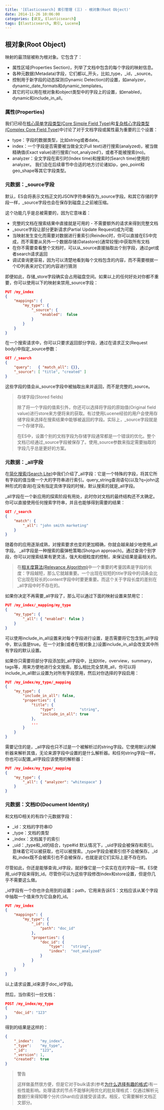 ```yaml
---
title: '[Elasticsearch] 索引管理 (三) - 根对象(Root Object)'
date: 2014-11-26 10:06:00
categories: [译文, Elasticsearch]
tags: [Elasticsearch, 索引, Lucene]
---
```


## 根对象(Root Object)

映射的最顶层被称为根对象。它包含了：

- 属性区域(Properties Section)，列举了文档中包含的每个字段的映射信息。
- 各种元数据(Metadata)字段，它们都以_开头，比如_type，_id，_source。
- 控制用于新字段的动态探测(Dynamic Detection)的设置，如analyzer，dynamic_date_formats和dynamic_templates。
- 其它的可以用在根对象和object类型中的字段上的设置，如enabled，dynamic和include_in_all。

<!-- More -->

### 属性(Properties)

我们已经在[核心简单字段类型(Core Simple Field Type)](http://www.elasticsearch.org/guide/en/elasticsearch/guide/current/mapping-intro.html#core-fields)和[复杂核心字段类型(Complex Core Field Type)](http://www.elasticsearch.org/guide/en/elasticsearch/guide/current/complex-core-fields.html)中讨论了对于文档字段或属性最为重要的三个设置：

- type：字段的数据类型，比如string或者date。
- index：一个字段是否需要被当做全文(Full text)进行搜索(analyzed)，被当做精确值(Exact value)进行搜索('not_analyzed')，或者不能被搜索(no)。
- analyzer：全文字段在索引时(Index time)和搜索时(Search time)使用的analyzer。
我们会在后续章节中合适的地方讨论诸如ip，geo_point和geo_shape等其它字段类型。

### 元数据：_source字段

默认，ES会将表示文档正文的JSON字符串保存为_source字段。和其它存储的字段一样，_source字段也会在保存到磁盘上之前被压缩。

这个功能几乎是总被需要的，因为它意味着：

- 完整的文档在搜索结果中直接就是可用的 - 不需要额外的请求来得到完整文档
- _source字段让部分更新请求(Partial Update Request)成为可能
- 当映射发生变化而需要对数据进行重索引(Reindex)时，你可以直接在ES中完成，而不需要从另外一个数据存储(Datastore)(通常较慢)中获取所有文档
- 在你不需要查看整个文档时，可以从_source直接抽取出个别字段，通过get或者search请求返回
- 调试查询更容易，因为可以清楚地看到每个文档包含的内容，而不需要根据一个ID列表来对它们的内容进行猜测

即便如此，存储_store字段确实会占用磁盘空间。如果以上的任何好处对你都不重要，你可以使用以下的映射来禁用_source字段：

```json
PUT /my_index
{
    "mappings": {
        "my_type": {
            "_source": {
                "enabled":  false
            }
        }
    }
}
```

在一个搜索请求中，你可以只要求返回部分字段，通过在请求正文(Request body)中指定_source参数：

```json
GET /_search
{
    "query":   { "match_all": {}},
    "_source": [ "title", "created" ]
}
```

这些字段的值会从_source字段中被抽取出来并返回，而不是完整的_source。

> 存储字段(Stored fields)
> 
> 除了将一个字段的值索引外，你还可以选择将字段的原始值(Original field value)进行store来方便将来的获取。有过使用Lucene经验的用户会使用存储字段来选择在搜索结果中能够被返回的字段。实际上，_source字段就是一个存储字段。
> 
> 在ES中，设置个别的文档字段为存储字段通常都是一个错误的优化。整个文档已经通过_source字段被保存了。使用_source参数来指定需要抽取的字段几乎总是更好的方案。

### 元数据：_all字段

在[简化搜索(Search Lite)](http://www.elasticsearch.org/guide/en/elasticsearch/guide/current/search-lite.html)中我们介绍了_all字段：它是一个特殊的字段，将其它所有字段的值当做一个大的字符串进行索引。query_string查询语句(以及?q=john这种形式的查询)在没有指定具体字段的时候，默认搜索的就是_all字段。

_all字段在一个新应用的探索阶段有用处，此时你对文档的最终结构还不太确定。你可以直接使用任何搜索字符串，并且也能够得到需要的结果：

```json
GET /_search
{
    "match": {
        "_all": "john smith marketing"
    }
}
```

随着你的应用逐渐成熟，对搜索要求也变的更加精确，你就会越来越少地使用_all字段。 _all字段是一种搜索的霰弹枪策略(Shotgun approach)。通过查询个别字段，你可以对搜索结果有更灵活，强大和细粒度的控制，来保证结果是最相关的。

> 在[相关度算法(Relevance Algorithm)](http://www.elasticsearch.org/guide/en/elasticsearch/guide/current/relevance-intro.html)中一个重要的考量因素是字段的长度：字段越短，那么它就越重要。一个出现在较短的title字段中的词条会比它出现在较长的content字段中时要更重要。而这个关于字段长度的差别在_all字段中时不存在的。

如果你决定不再需要_all字段了，那么可以通过下面的映射设置来禁用它：

```json
PUT /my_index/_mapping/my_type
{
    "my_type": {
        "_all": { "enabled": false }
    }
}
```

可以使用include_in_all设置来对每个字段进行设置，是否需要将它包含到_all字段中，默认值是true。在一个对象(或者在根对象上)设置include_in_all会改变其中所有字段的默认设置。

如果你只需要将部分字段添加到_all字段中，比如title，overview，summary，tags等，用来方便地进行全文搜索。那么相比完全禁用_all，你可以将include_in_all默认设置为对所有字段禁用，然后对你选择的字段启用：

```json
PUT /my_index/my_type/_mapping
{
    "my_type": {
        "include_in_all": false,
        "properties": {
            "title": {
                "type":           "string",
                "include_in_all": true
            },
            ...
        }
    }
}
```

需要记住的是，_all字段也只不过是一个被解析过的string字段。它使用默认的解析器来解析其值，无论来源字段中设置的是什么解析器。和任何string字段一样，你也可以配置_all字段应该使用的解析器：

```json
PUT /my_index/my_type/_mapping
{
    "my_type": {
        "_all": { "analyzer": "whitespace" }
    }
}
```

### 元数据：文档ID(Document Identity)

和文档ID相关的有四个元数据字段：

- _id：文档的字符串ID
- _type：文档的类型
- _index：文档属于的索引
- _uid：_type和_id的结合，type#id
默认情况下，_uid字段会被保存和索引。意味着它可以被获取，也可以被搜索。_type字段会被索引但不会被保存。_id和_index既不会被索引也不会被保存，也就是说它们实际上是不存在的。

尽管如此，你还是能够查询_id字段，就好像它是一个实实在在的字段一样。ES使用_uid字段来得到_id。尽管你可以为这些字段修改index和store设置，但是你几乎不需要这么做。

_id字段有一个你也许会用到的设置：path，它用来告诉ES：文档应该从某个字段中抽取一个值来作为它自身的_id。

```json
PUT /my_index
{
    "mappings": {
        "my_type": {
            "_id": {
                "path": "doc_id" 
            },
            "properties": {
                "doc_id": {
                    "type":   "string",
                    "index":  "not_analyzed"
                }
            }
        }
    }
}
```

以上请求设置_id来源于doc_id字段。

然后，当你索引一份文档：

```json
POST /my_index/my_type
{
    "doc_id": "123"
}
```

得到的结果是这样的：

```json
{
    "_index":   "my_index",
    "_type":    "my_type",
    "_id":      "123", 
    "_version": 1,
    "created":  true
}
```

> 警告
> 
> 这样做虽然很方便，但是它对于bulk请求(参考[为什么选择有趣的格式](http://www.elasticsearch.org/guide/en/elasticsearch/guide/current/distrib-multi-doc.html#bulk-format))有一些性能影响。处理请求的节点不能够利用优化的批处理格式：仅通过解析元数据行来得知哪个分片(Shard)应该接受该请求。相反，它需要解析文档正文部分。
